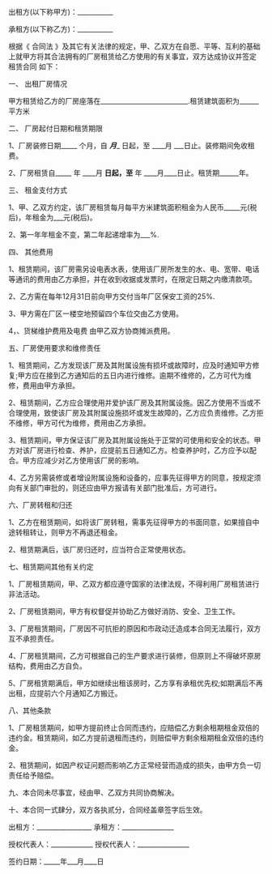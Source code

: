 
 


出租方(以下称甲方)：___________


承租方(以下称乙方)：___________


根据《
合同法
》及其它有关法律的规定，甲、乙双方在自愿、平等、互利的基础上就甲方将其合法拥有的厂房租赁给乙方使用的有关事宜，双方达成协议并签定
租赁合同
如下：


一、 出租厂房情况


甲方租赁给乙方的厂房座落在___________________________.租赁建筑面积为______ 平方米


二、 厂房起付日期和租赁期限


1、厂房装修日期_____ 个月，自 _____月______ 日起，至 ____月 ___日止。装修期间免收租费。


2、厂房租赁自_____ 年 ____月 ____日起，至____ 年 ____月____日止。租赁期______年。


三、 租金支付方式


1、甲、乙双方约定，该厂房租赁每月每平方米建筑面积租金为人民币_____元(税后)，年租金为___元(税后)。


2、第一年年租金不变，第二年起递增率为___%.


四、 其他费用


1、租赁期间，该厂房需另设电表水表，使用该厂房所发生的水、电、宽带、电话等通讯的费用由乙方承担，并在收到收据或发票时，在限定日期之内缴清款项。


2、乙方需在每年12月31日前向甲方交付当年厂区保安工资的25%.


3、甲方需在厂区一楼空地预留四个车位交由乙方使用。


4，、货梯维护费用及电费 由甲乙双方协商摊派费用。


五、厂房使用要求和维修责任


1、租赁期间，乙方发现该厂房及其附属设施有损坏或故障时，应及时通知甲方修复;甲方应在接到乙方通知后的五日内进行维修。逾期不维修的，乙方可代为维修，费用由甲方承担。


2、租赁期间，乙方应合理使用并爱护该厂房及其附属设施。因乙方使用不当或不合理使用，致使该厂房及其附属设施损坏或发生故障的，乙方应负责维修。乙方拒不维修，甲方可代为维修，费用由乙方承担。


3、租赁期间，甲方保证该厂房及其附属设施处于正常的可使用和安全的状态。甲方对该厂房进行检查、养护，应提前五日通知乙方。检查养护时，乙方应予以配合。甲方应减少对乙方使用该厂房的影响。


4、乙方另需装修或者增设附属设施和设备的，应事先征得甲方的同意，按规定须向有关部门审批的，则还应由甲方报请有关部门批准后，方可进行。


六、厂房转租和归还


1、乙方在租赁期间，如将该厂房转租，需事先征得甲方的书面同意，如果擅自中途转租转让，则甲方不再退还租金。


2、租赁期满后，该厂房归还时，应当符合正常使用状态。


七、租赁期间其他有关约定


1、厂房租赁期间，甲、乙双方都应遵守国家的法律法规，不得利用厂房租赁进行非法活动。


2、厂房租赁期间，甲方有权督促并协助乙方做好消防、安全、卫生工作。


3、厂房租赁期间，厂房因不可抗拒的原因和市政动迁造成本合同无法履行，双方互不承担责任。


4、厂房租赁期间，乙方可根据自己的生产要求进行装修，但原则上不得破坏原房结构，费用由乙方自负。


5、厂房租赁期满后，甲方如继续出租该房时，乙方享有承租优先权;如期满后不再出租，应提前六个月通知乙方搬迁。


八、其他条款


1、厂房租赁期间，如甲方提前终止合同而违约，应赔偿乙方剩余租期租金双倍的违约金。租赁期间，如乙方提前退租而违约，则赔偿甲方剩余租期租金双倍的违约金。


2、租赁期间，如因产权证问题而影响乙方正常经营而造成的损失，由甲方负一切责任给予赔偿。


九、本合同未尽事宜，经由甲、乙双方共同协商解决。


十、本合同一式肆分，双方各执贰分，合同经盖章签字后生效。


出租方：_________________ 承租方：________________


授权代表人：_____________ 授权代表人：________________


签约日期：_____年___月____日
 


 

 
 
 
 
 
  


  
 

  


  


  
 
 
 
 

